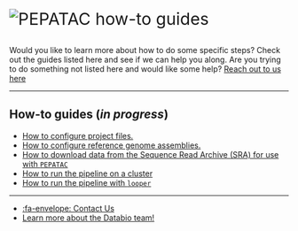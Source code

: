 <p style="font-size:30px"><img src="../img/logo_pepatac_black.png" alt="PEPATAC" class="img-fluid" style="max-height:35px; margin-top:-15px; margin-bottom:-10px"> how-to guides</p>

Would you like to learn more about how to do some specific steps? Check out the guides listed here and see if we can help you along.  Are you trying to do something not listed here and would like some help? [Reach out to us here](contact.md)

---

## **How-to guides** (*in progress*)
- [How to configure project files.](howto/configure.md)
- [How to configure reference genome assemblies.](howto/install-refgenie.md)
- [How to download data from the Sequence Read Archive (SRA) for use with `PEPATAC`](howto/download.md)
- [How to run the pipeline on a cluster](howto/run-cluster.md)
- [How to run the pipeline with `looper`](howto/run-looper.md)

---

- [:fa-envelope: Contact Us](contact.md)
- [Learn more about the Databio team!](http://databio.org/)